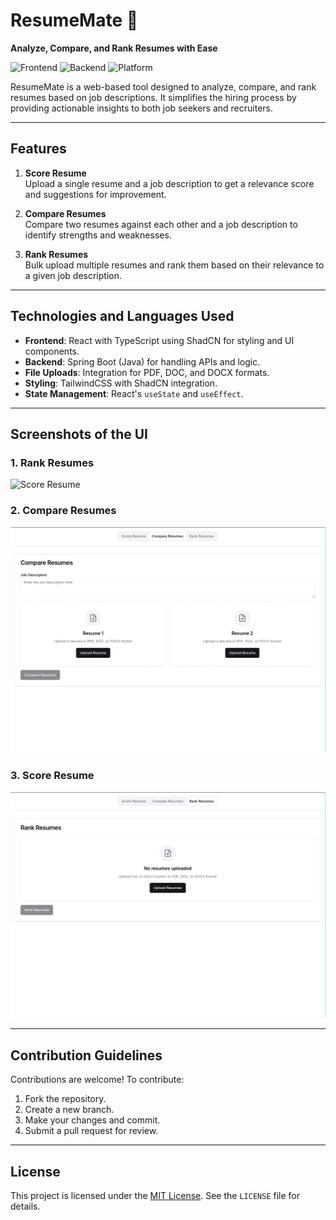 # ResumeMate 📝

**Analyze, Compare, and Rank Resumes with Ease**

![Frontend](https://img.shields.io/badge/Frontend-React%20%7C%20TypeScript-blue) 
![Backend](https://img.shields.io/badge/Backend-Spring%20Boot-green) 
![Platform](https://img.shields.io/badge/Platform-Web%20Application-orange)

ResumeMate is a web-based tool designed to analyze, compare, and rank resumes based on job descriptions. It simplifies the hiring process by providing actionable insights to both job seekers and recruiters.

---

## Features

1. **Score Resume**  
   Upload a single resume and a job description to get a relevance score and suggestions for improvement.

2. **Compare Resumes**  
   Compare two resumes against each other and a job description to identify strengths and weaknesses.

3. **Rank Resumes**  
   Bulk upload multiple resumes and rank them based on their relevance to a given job description.

---

## Technologies and Languages Used

- **Frontend**: React with TypeScript using ShadCN for styling and UI components.
- **Backend**: Spring Boot (Java) for handling APIs and logic.
- **File Uploads**: Integration for PDF, DOC, and DOCX formats.
- **Styling**: TailwindCSS with ShadCN integration.
- **State Management**: React's `useState` and `useEffect`.

---

## Screenshots of the UI

### 1. Rank Resumes
![Score Resume](./designs/score-resumes.png)

### 2. Compare Resumes
![Compare Resumes](./designs/compare-resumes.png)

### 3. Score Resume
![Rank Resumes](./designs/rank-resumes.png)

---

## Contribution Guidelines

Contributions are welcome! To contribute:
1. Fork the repository.
2. Create a new branch.
3. Make your changes and commit.
4. Submit a pull request for review.

---

## License

This project is licensed under the [MIT License](./LICENSE). See the `LICENSE` file for details.

